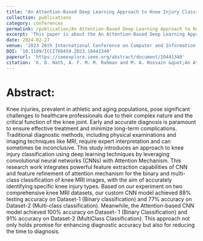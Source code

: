```yaml
---
title: "An Attention-Based Deep Learning Approach to Knee Injury Classification from MRI Images"
collection: publications
category: conferences
permalink: /publication/An Attention-Based Deep Learning Approach to Knee Injury Classification from MRI Images
excerpt: 'This paper is about the An Attention-Based Deep Learning Approach to Knee Injury Classification from MRI Images.'
date: 2024-02-27
venue: '2023 26th International Conference on Computer and Information Technology (ICCIT)'
DOI: '10.1109/ICCIT60459.2023.10441340'
paperurl: 'https://ieeexplore.ieee.org/abstract/document/10441340'
citation: 'K. D. Nath, A. F. M. M. Rahman and M. A. Hossain &quot;An Attention-Based Deep Learning Approach to Knee Injury Classification from MRI Images.&quot; <i>IEEE</i>. 1(1).'
---
```


Abstract:
======

Knee injuries, prevalent in athletic and aging populations, pose significant challenges to healthcare professionals due to their complex nature and the critical function of the knee joint. Early and accurate diagnosis is paramount to ensure effective treatment and minimize long-term complications. Traditional diagnostic methods, including physical examinations and imaging techniques like MRI, require expert interpretation and can sometimes be inconclusive. This study introduces an approach to knee injury classification using deep learning techniques by leveraging convolutional neural networks (CNNs) with Attention Mechanism. This research work integrates powerful feature extraction capabilities of CNN and feature refinement of attention mechanism for the binary and multi-class classification of knee MRI images, with the aim of accurately identifying specific knee injury types. Based on our experiment on two comprehensive knee MRI datasets, our custom CNN model achieved 88% testing accuracy on Dataset-1 (Binary classification) and 77% accuracy on Dataset-2 (Multi-class classification). Meanwhile, the Attention-based CNN model achieved 100% accuracy on Dataset- 1 (Binary Classification) and 91% accuracy on Dataset-2 (MultiClass Classification). This approach not only holds promise for enhancing diagnostic accuracy but also for reducing the time to diagnosis.